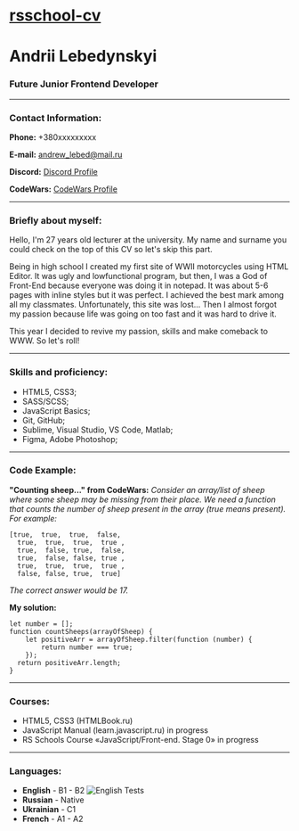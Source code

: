 # <a href="https://fongussenmussen.github.io/rsschool-cv/cv">rsschool-cv</a>
# Andrii Lebedynskyi

### Future Junior Frontend Developer
---------
### Contact Information:

**Phone:** +380xxxxxxxxx

**E-mail:** <a href="mailto:andrew_lebed@mail.ru">andrew_lebed@mail.ru</a> 

**Discord:** [Discord Profile](https://discordapp.com/users/326293436082683917/ "Дискорд")

**CodeWars:** [CodeWars Profile](https://www.codewars.com/users/Fongussenmussen/ "КодВарс")

-------------
### Briefly about myself:

Hello, I'm 27 years old lecturer at the university. My name and surname you could check on the top of this CV so let's skip this part. 

Being in high school I created my first site of WWII motorcycles using HTML Editor. It was ugly and lowfunctional program, but then, I was a God of Front-End because everyone was doing it in notepad. It was about 5-6 pages with inline styles but it was perfect. I achieved the best mark among all my classmates. Unfortunately, this site was lost... Then I almost forgot my passion because life was going on too fast and it was hard to drive it.

This year I decided to revive my passion, skills and make comeback to WWW. So let's roll!  

-------------
### Skills and proficiency:

* HTML5, CSS3;
* SASS/SCSS;
* JavaScript Basics;
* Git, GitHub;
* Sublime, Visual Studio, VS Code, Matlab;
* Figma, Adobe Photoshop;

-------------
### Code Example:

**"Counting sheep..." from CodeWars:** *Consider an array/list of sheep where some sheep may be missing from their place. We need a function that counts the number of sheep present in the array (true means present). For example:*
```
[true,  true,  true,  false,
  true,  true,  true,  true ,
  true,  false, true,  false,
  true,  false, false, true ,
  true,  true,  true,  true ,
  false, false, true,  true]
```
*The correct answer would be 17.*

**My solution:**

```
let number = [];
function countSheeps(arrayOfSheep) {
	let positiveArr = arrayOfSheep.filter(function (number) {
		return number === true;
	});
  return positiveArr.length;
}
```

--------------
### Courses:

* HTML5, CSS3 (HTMLBook.ru)
* JavaScript Manual (learn.javascript.ru) in progress
* RS Schools Course «JavaScript/Front-end. Stage 0» in progress

--------------
### Languages:

* **English** - B1 - B2
![English Tests](https://snipboard.io/Yoi3ZI.jpg)
* **Russian** - Native
* **Ukrainian** - C1
* **French** - A1 - A2
